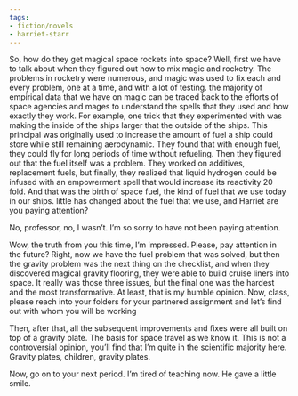 ```yaml
---
tags:
- fiction/novels
- harriet-starr
---
```


So, how do they get magical space rockets into space? Well, first we
have to talk about when they figured out how to mix magic and rocketry.
The problems in rocketry were numerous, and magic was used to fix each
and every problem, one at a time, and with a lot of testing. the
majority of empirical data that we have on magic can be traced back to
the efforts of space agencies and mages to understand the spells that
they used and how exactly they work. For example, one trick that they
experimented with was making the inside of the ships larger that the
outside of the ships. This principal was originally used to increase the
amount of fuel a ship could store while still remaining aerodynamic.
They found that with enough fuel, they could fly for long periods of
time without refueling. Then they figured out that the fuel itself was a
problem. They worked on additives, replacement fuels, but finally, they
realized that liquid hydrogen could be infused with an empowerment spell
that would increase its reactivity 20 fold. And that was the birth of
space fuel, the kind of fuel that we use today in our ships. little has
changed about the fuel that we use, and Harriet are you paying
attention?

No, professor, no, I wasn’t. I’m so sorry to have not been paying
attention.

Wow, the truth from you this time, I’m impressed. Please, pay attention
in the future? Right, now we have the fuel problem that was solved, but
then the gravity problem was the next thing on the checklist, and when
they discovered magical gravity flooring, they were able to build cruise
liners into space. It really was those three issues, but the final one
was the hardest and the most transformative. At least, that is my humble
opinion. Now, class, please reach into your folders for your partnered
assignment and let’s find out with whom you will be working

Then, after that, all the subsequent improvements and fixes were all
built on top of a gravity plate. The basis for space travel as we know
it. This is not a controversial opinion, you’ll find that I’m quite in
the scientific majority here. Gravity plates, children, gravity plates.

Now, go on to your next period. I’m tired of teaching now. He gave a
little smile.
